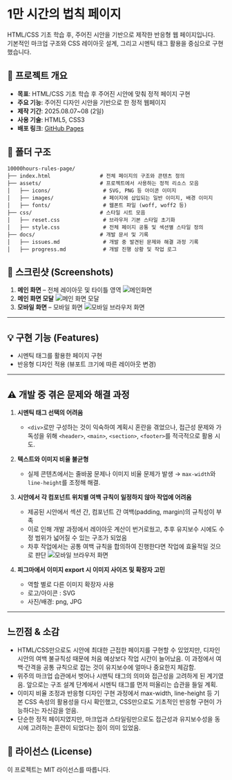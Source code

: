 # 1만 시간의 법칙 페이지

HTML/CSS 기초 학습 후, 주어진 시안을 기반으로 제작한 반응형 웹 페이지입니다.  
기본적인 마크업 구조와 CSS 레이아웃 설계, 그리고 시멘틱 태그 활용을 중심으로 구현했습니다.

## 📌 프로젝트 개요
- **목표**: HTML/CSS 기초 학습 후 주어진 시안에 맞춰 정적 페이지 구현
- **주요 기능**: 주어진 디자인 시안을 기반으로 한 정적 웹페이지
- **제작 기간**: 2025.08.07~08 (2일)
- **사용 기술**: HTML5, CSS3
- **배포 링크**: [GitHub Pages](https://kyuhokim11.github.io/10000hours-rules-page/)


## 📂 폴더 구조
```
10000hours-rules-page/
├── index.html                # 전체 페이지의 구조와 콘텐츠 정의
├── assets/                   # 프로젝트에서 사용하는 정적 리소스 모음
│   ├── icons/                 # SVG, PNG 등 아이콘 이미지
│   ├── images/                # 페이지에 삽입되는 일반 이미지, 배경 이미지
│   ├── fonts/                 # 웹폰트 파일 (woff, woff2 등)
├── css/                      # 스타일 시트 모음
│   ├── reset.css              # 브라우저 기본 스타일 초기화
│   ├── style.css              # 전체 페이지 공통 및 섹션별 스타일 정의
├── docs/                     # 개발 문서 및 기록
│   ├── issues.md              # 개발 중 발견된 문제와 해결 과정 기록
│   ├── progress.md            # 개발 진행 상황 및 작업 로그
```
## 📸 스크린샷 (Screenshots)
1. **메인 화면** – 전체 레이아웃 및 타이틀 영역
![메인화면](https://kyuhokim11.github.io/10000hours-rules-page/assets/images/full-page.png)  
2. **메인 화면 모달** 
![메인 화면 모달](https://kyuhokim11.github.io/10000hours-rules-page/assets/images/full-page-modal.png) 
3. **모바일 화면** – 모바일 화면
![모바일 브라우저 화면](https://kyuhokim11.github.io/10000hours-rules-page/assets/images/full-page-mobile.png) 

---

## 💡 구현 기능 (Features)
- 시멘틱 태그를 활용한 페이지 구현
- 반응형 디자인 적용 (뷰포트 크기에 따른 레이아웃 변경)

---

## ⚠ 개발 중 겪은 문제와 해결 과정
1. **시멘틱 태그 선택의 어려움**  
   - `<div>`로만 구성하는 것이 익숙하여 계획시 혼란을 겪었으나, 접근성 문제와 가독성을 위해 `<header>`, `<main>`, `<section>`, `<footer>`를 적극적으로 활용 시도.
   
2. **텍스트와 이미지 비율 불균형**  
   - 실제 콘텐츠에서는 줄바꿈 문제나 이미지 비율 문제가 발생 → `max-width`와 `line-height`를 조정해 해결.

3. **시안에서 각 컴포넌트 위치별 여백 규칙이 일정하지 않아 작업에 어려움**  
   - 제공된 시안에서 섹션 간, 컴포넌트 간 여백(padding, margin)의 규칙성이 부족
   - 이로 인해 개발 과정에서 레이아웃 계산이 번거로웠고, 추후 유지보수 시에도 수정 범위가 넓어질 수 있는 구조가 되었음
   - 차후 작업에서는 공통 여백 규칙을 합의하여 진행한다면 작업에 효율적일 것으로 판단
![모바일 브라우저 화면](https://kyuhokim11.github.io/10000hours-rules-page/assets/images/padding-problem.png) 

4. **피그마에서 이미지 export 시 이미지 사이즈 및 확장자 고민**
   - 역할 별로 다른 이미지 확장자 사용
   - 로고/아이콘 : SVG
   - 사진/배경: png, JPG
---

## 느낀점 & 소감
- HTML/CSS만으로도 시안에 최대한 근접한 페이지를 구현할 수 있었지만, 디자인 시안의 여백 불규칙성 때문에 처음 예상보다 작업 시간이 늘어났음. 이 과정에서 여백·간격을 공통 규칙으로 잡는 것이 유지보수에 얼마나 중요한지 체감함.
- <div> 위주의 마크업 습관에서 벗어나 시멘틱 태그의 의미와 접근성을 고려하게 된 계기였음. 앞으로는 구조 설계 단계에서 시멘틱 태그를 먼저 떠올리는 습관을 들일 계획.
- 이미지 비율 조정과 반응형 디자인 구현 과정에서 max-width, line-height 등 기본 CSS 속성의 활용성을 다시 확인했고, CSS만으로도 기초적인 반응형 구현이 가능하다는 자신감을 얻음.
- 단순한 정적 페이지였지만, 마크업과 스타일링만으로도 접근성과 유지보수성을 동시에 고려하는 훈련이 되었다는 점이 의미 있었음.

## 📜 라이선스 (License)
이 프로젝트는 MIT 라이선스를 따릅니다.